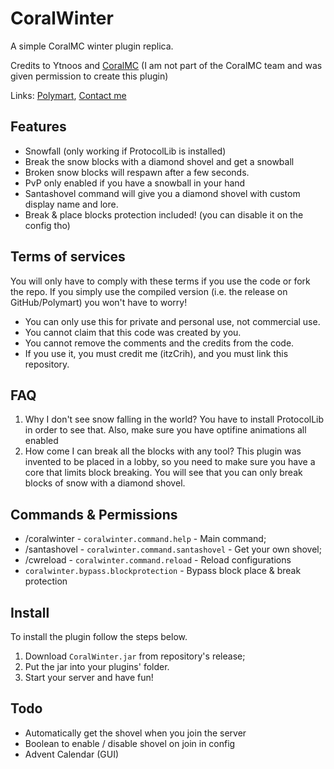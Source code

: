 # CoralWinter
A simple CoralMC winter plugin replica. 

Credits to Ytnoos and [CoralMC](https://www.coralmc.it/) (I am not part of the CoralMC team and was given permission to create this plugin)

Links: [Polymart](https://polymart.org/resource/coralwinter.5194), [Contact me](https://t.me/itz_Crih)
## Features
- Snowfall (only working if ProtocolLib is installed)
- Break the snow blocks with a diamond shovel and get a snowball
- Broken snow blocks will respawn after a few seconds. 
- PvP only enabled if you have a snowball in your hand
- Santashovel command will give you a diamond shovel with custom display name and lore.
- Break & place blocks protection included! (you can disable it on the config tho)
## Terms of services
You will only have to comply with these terms if you use the code or fork the repo.
If you simply use the compiled version (i.e. the release on GitHub/Polymart) you won't have to worry!
- You can only use this for private and personal use, not commercial use.
- You cannot claim that this code was created by you.
- You cannot remove the comments and the credits from the code.
- If you use it, you must credit me (itzCrih), and you must link this repository.
## FAQ
1. Why I don't see snow falling in the world? You have to install ProtocolLib in order to see that. Also, make sure you have optifine animations all enabled
2. How come I can break all the blocks with any tool? This plugin was invented to be placed in a lobby, so you need to make sure you have a core that limits block breaking. You will see that you can only break blocks of snow with a diamond shovel.
## Commands & Permissions
- /coralwinter - `coralwinter.command.help` - Main command;
- /santashovel - `coralwinter.command.santashovel` - Get your own shovel;
- /cwreload - `coralwinter.command.reload` - Reload configurations
- `coralwinter.bypass.blockprotection` - Bypass block place & break protection
## Install
To install the plugin follow the steps below.
1. Download `CoralWinter.jar` from repository's release;
2. Put the jar into your plugins' folder.
3. Start your server and have fun!
## Todo
- Automatically get the shovel when you join the server
- Boolean to enable / disable shovel on join in config
- Advent Calendar (GUI)

